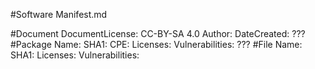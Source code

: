 #Software Manifest.md

#Document
      DocumentLicense: CC-BY-SA 4.0
      Author: 
      DateCreated: 
      ??? 
#Package 
      Name: 
      SHA1: 
      CPE: 
      Licenses: 
      Vulnerabilities: 
      ???
#File
      Name: 
      SHA1: 
      Licenses: 
      Vulnerabilities: 
